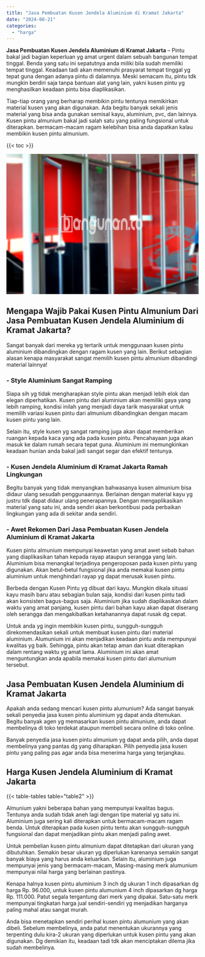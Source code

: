 ```yaml
---
title: "Jasa Pembuatan Kusen Jendela Aluminium di Kramat Jakarta"
date: "2024-08-21"
categories: 
  - "harga"
---
```


**Jasa Pembuatan Kusen Jendela Aluminium di Kramat Jakarta** – Pintu bakal jadi bagian keperluan yg amat urgent dalam sebuah bangunan tempat tinggal. Benda yang satu ini sepatutnya anda miliki bila sudah memiliki tempat tinggal. Keadaan tadi akan memenuhi prasyarat tempat tinggal yg tepat guna dengan adanya pintu di dalamnya. Meski semacam itu, pintu tdk mungkin berdiri saja tanpa bantuan alat yang lain, yakni kusen pintu yg menghasilkan keadaan pintu bisa diaplikasikan.

Tiap-tiap orang yang berharap membikin pintu tentunya memikirkan material kusen yang akan digunakan. Ada begitu banyak sekali jenis material yang bisa anda gunakan semisal kayu, aluminium, pvc, dan lainnya. Kusen pintu almunium bakal jadi salah satu yang paling fungsional untuk diterapkan. bermacam-macam ragam kelebihan bisa anda dapatkan kalau membikin kusen pintu almunium.

{{< toc >}}

![Jasa Pembuatan Kusen Jendela Aluminium di Kramat Jakarta](/images/harga-kusen-jendela-alumunium-21.png)

## Mengapa Wajib Pakai Kusen Pintu Almunium Dari Jasa Pembuatan Kusen Jendela Aluminium di Kramat Jakarta?

Sangat banyak dari mereka yg tertarik untuk menggunaan kusen pintu aluminium dibandingkan dengan ragam kusen yang lain. Berikut sebagian alasan kenapa masyarakat sangat memilih kusen pintu almunium dibandingi material lainnya!

### \- Style Aluminium Sangat Ramping

Siapa sih yg tidak mengharapkan style pintu akan menjadi lebih elok dan elegan diperhatikan. Kusen pintu dari aluminium akan memiliki gaya yang lebih ramping, kondisi inilah yang menjadi daya tarik masyarakat untuk memilih variasi kusen pintu dari almunium dibandingkan dengan macam kusen pintu yang lain.

Selain itu, style kusen yg sangat ramping juga akan dapat memberikan ruangan kepada kaca yang ada pada kusen pintu. Pencahayaan juga akan masuk ke dalam rumah secara tepat guna. Aluminium ini memungkinkan keadaan hunian anda bakal jadi sangat segar dan efektif tentunya.

### \- Kusen Jendela Aluminium di Kramat Jakarta Ramah Lingkungan

Begitu banyak yang tidak menyangkan bahwasanya kusen almunium bisa didaur ulang sesudah penggunaannya. Berlainan dengan material kayu yg justru tdk dapat didaur ulang penerapannya. Dengan mengaplikasikan material yang satu ini, anda sendiri akan berkontibusi pada perbaikan lingkungan yang ada di sekitar anda sendiri.

### \- Awet Rekomen Dari Jasa Pembuatan Kusen Jendela Aluminium di Kramat Jakarta

Kusen pintu almunium mempunyai keawetan yang amat awet sebab bahan yang diaplikasikan tahan kepada rayap ataupun serangga yang lain. Aluminium bisa menangkal terjadinya pengeroposan pada kusen pintu yang digunakan. Akan betul-betul fungsional jika anda memakai kusen pintu aluminium untuk menghindari rayap yg dapat merusak kusen pintu.

Berbeda dengan Kusen Pintu yg dibuat dari kayu. Mungkin dikala situasi kayu masih baru atau sebagian bulan saja, kondisi dari kusen pintu tadi akan konsisten bagus-bagus saja. Aluminium jika sudah diaplikasikan dalam waktu yang amat panjang, kusen pintu dari bahan kayu akan dapat diserang oleh serangga dan mengakibatkan ketahanannya dapat rusak dg cepat.

Untuk anda yg ingin membikin kusen pintu, sungguh-sungguh direkomendasikan sekali untuk membuat kusen pintu dari material aluminium. Alumunium ini akan menjadikan keadaan pintu anda mempunyai kwalitas yg baik. Sehingga, pintu akan tetap aman dan kuat diterapkan dalam rentang waktu yg amat lama. Aluminium ini akan amat menguntungkan anda apabila memakai kusen pintu dari alumunium tersebut.

## Jasa Pembuatan Kusen Jendela Aluminium di Kramat Jakarta

Apakah anda sedang mencari kusen pintu alumunium? Ada sangat banyak sekali penyedia jasa kusen pintu aluminium yg dapat anda ditemukan. Begitu banyak agen yg memasarkan kusen pintu almunium, anda dapat membelinya di toko terdekat ataupun membeli secara online di toko online.

Banyak penyedia jasa kusen pintu almunium yg dapat anda pilih, anda dapat membelinya yang pantas dg yang diharapkan. Pilih penyedia jasa kusen pintu yang paling pas agar anda bisa menerima harga yang terjangkau.

## Harga Kusen Jendela Aluminium di Kramat Jakarta

{{< table-tables table="table2" >}}

Almunium yakni beberapa bahan yang mempunyai kwalitas bagus. Tentunya anda sudah tidak aneh lagi dengan tipe material yg satu ini. Aluminium juga sering kali diterapkan untuk bermacam-macam ragam benda. Untuk diterapkan pada kusen pintu tentu akan sungguh-sungguh fungsional dan dapat menjadikan pintu akan menjadi paling awet.

Untuk pembelian kusen pintu almunium dapat ditetapkan dari ukuran yang dibutuhkan. Semakin besar ukuran yg diperlukan karenanya semakin sangat banyak biaya yang harus anda keluarkan. Selain itu, aluminium juga mempunyai jenis yang bermacam-macam, Masing-masing merk alumunium mempunyai nilai harga yang berlainan pastinya.

Kenapa halnya kusen pintu aluminium 3 inch dg ukuran 1 inch dipasarkan dg harga Rp. 96.000, untuk kusen pintu alumunium 4 inch dipasarkan dg harga Rp. 111.000. Patut segala tergantung dari merk yang dipakai. Satu-satu merk mempunyai tingkatan harga jual sendiri-sendiri yg menjadikan harganya paling mahal atau sangat murah.

Anda bisa menetapkan sendiri perihal kusen pintu alumunium yang akan dibeli. Sebelum membelinya, anda patut menentukan ukurannya yang terpenting dulu kira-2 ukuran yang diperlukan untuk kusen pintu yang akan digunakan. Dg demikian itu, keadaan tadi tdk akan menciptakan dilema jika sudah membelinya.
